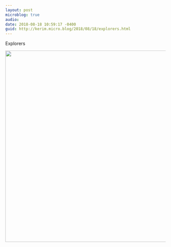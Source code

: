 ```yaml
---
layout: post
microblog: true
audio: 
date: 2018-08-18 10:59:17 -0400
guid: http://kerim.micro.blog/2018/08/18/explorers.html
---
```

Explorers

<img src="http://micro.oxus.net/uploads/2018/74c79329b6.jpg" width="600" height="600" />
